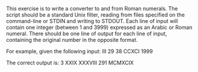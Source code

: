This exercise is to write a converter to and from Roman numerals.
The script should be a standard Unix filter, reading from files specified on the command-line or
STDIN and writing to STDOUT. Each line of input will contain one integer (between 1 and 3999)
expressed as an Arabic or Roman numeral. There should be one line of output for each line of
input, containing the original number in the opposite format.

For example, given the following input:
III
29
38
CCXCI
1999

The correct output is:
3
XXIX
XXXVIII
291
MCMXCIX
